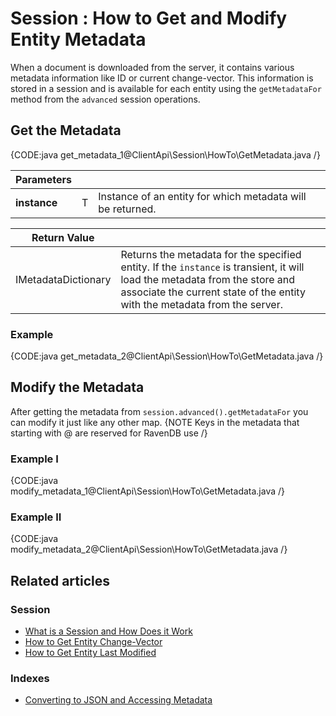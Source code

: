 # Session : How to Get and Modify Entity Metadata

When a document is downloaded from the server, it contains various metadata information like ID or current change-vector. This information is stored in a session and is available for each entity using the `getMetadataFor` method from the `advanced` session operations.

## Get the Metadata

{CODE:java get_metadata_1@ClientApi\Session\HowTo\GetMetadata.java /}

| Parameters | | |
| ------------- | ------------- | ----- |
| **instance** | T | Instance of an entity for which metadata will be returned. |

| Return Value | |
| ------------- | ----- |
| IMetadataDictionary | Returns the metadata for the specified entity. If the `instance` is transient, it will load the metadata from the store and associate the current state of the entity with the metadata from the server. |

### Example

{CODE:java get_metadata_2@ClientApi\Session\HowTo\GetMetadata.java /}


## Modify the Metadata
After getting the metadata from `session.advanced().getMetadataFor` you can modify it just like any other map.
{NOTE Keys in the metadata that starting with @ are reserved for RavenDB use /}

### Example I
{CODE:java modify_metadata_1@ClientApi\Session\HowTo\GetMetadata.java /}

### Example II
{CODE:java modify_metadata_2@ClientApi\Session\HowTo\GetMetadata.java /}

## Related articles

### Session

- [What is a Session and How Does it Work](../../../client-api/session/what-is-a-session-and-how-does-it-work)
- [How to Get Entity Change-Vector](../../../client-api/session/how-to/get-entity-change-vector)
- [How to Get Entity Last Modified](../../../client-api/session/how-to/get-entity-last-modified)

### Indexes

- [Converting to JSON and Accessing Metadata](../../../indexes/converting-to-json-and-accessing-metadata)

